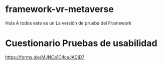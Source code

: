 # framework-vr-metaverse

Hola A todos este es un La versión de prueba del Framework

# Cuestionario Pruebas de usabilidad
https://forms.gle/MJNCa1CjfceJACiD7
